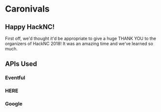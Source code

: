 # Caronivals

## Happy HackNC!
First off, we'd thought it'd be appropriate to give a huge THANK YOU to the organizers of HackNC 2018! It was an amazing time and we've learned so much.

## APIs Used
### Eventful
### HERE
### Google

